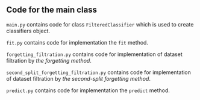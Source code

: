 ## Code for the main class 

`main.py` contains code for class `FilteredClassifier` which is used to create classifiers object.

`fit.py` contains code for implementation the `fit` method.

`forgetting_filtration.py` contains code for implementation of dataset filtration by *the forgetting method*.

`second_split_forgetting_filtration.py` contains code for implementation of dataset filtration by *the second-split forgetting method*.

`predict.py` contains code for implementation the `predict` method.
